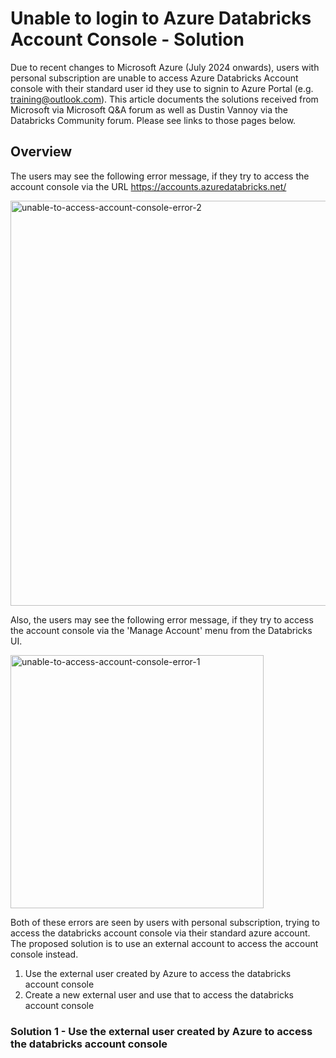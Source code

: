 # Unable to login to Azure Databricks Account Console - Solution
Due to recent changes to Microsoft Azure (July 2024 onwards), users with personal subscription are unable to access Azure Databricks Account console with their standard user id they use to signin to Azure Portal (e.g. training@outlook.com). This article documents the solutions received from Microsoft via Microsoft Q&A forum as well as Dustin Vannoy via the Databricks Community forum. Please see links to those pages below. 

## Overview
The users may see the following error message, if they try to access the account console via the URL https://accounts.azuredatabricks.net/

<img width="648" alt="unable-to-access-account-console-error-2" src="https://github.com/user-attachments/assets/f5b338a9-5564-494a-b64f-1e96a8e803d3">

Also, the users may see the following error message, if they try to access the account console via the 'Manage Account' menu from the Databricks UI. 

<img width="405" alt="unable-to-access-account-console-error-1" src="https://github.com/user-attachments/assets/36592ef0-7743-4d95-9ae3-503d5212e122">

Both of these errors are seen by users with personal subscription, trying to access the databricks account console via their standard azure account. The proposed solution is to use an external account to access the account console instead. 

1. Use the external user created by Azure to access the databricks account console
2. Create a new external user and use that to access the databricks account console

### Solution 1 - Use the external user created by Azure to access the databricks account console

